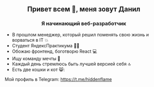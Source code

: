 <h2 align="center">Привет всем 👋, меня зовут Данил</h1>
<h3 align="center">Я начинающий веб-разработчик</h3>

- В прошлом менеджер, который решил поменять свою жизнь и ворваться в IT 💥
- Студент ЯндексПрактикума 👨‍🎓
- Обожаю фронтенд, боготворю React 💻
- Ищу команду мечты 🔎
- Каждый день стремлюсь быть лучшей версией себя 🔝
- Есть две кошки и кот 😸:

Мой профиль в Telegram: https://t.me/hiddenflame


